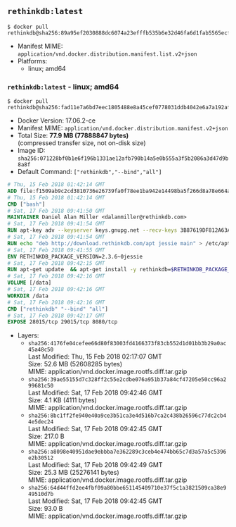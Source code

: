 ## `rethinkdb:latest`

```console
$ docker pull rethinkdb@sha256:89a95ef2030888dc6074a23efffb535b6e32d46fa6d1fab5565ecfa653156607
```

-	Manifest MIME: `application/vnd.docker.distribution.manifest.list.v2+json`
-	Platforms:
	-	linux; amd64

### `rethinkdb:latest` - linux; amd64

```console
$ docker pull rethinkdb@sha256:fad11e7a6bd7eec1805488e8a45cef0778031ddb4042e6a7a192afb52c25cee2
```

-	Docker Version: 17.06.2-ce
-	Manifest MIME: `application/vnd.docker.distribution.manifest.v2+json`
-	Total Size: **77.9 MB (77888847 bytes)**  
	(compressed transfer size, not on-disk size)
-	Image ID: `sha256:071228bf0b1e6f196b1331ae12afb790b14a5e0b555a3f5b2086a3d47d9b8a8f`
-	Default Command: `["rethinkdb","--bind","all"]`

```dockerfile
# Thu, 15 Feb 2018 01:42:14 GMT
ADD file:f1509ab9c2cd3810736e26739fa0f78ee1ba942e14498ba5f266d8a78e664acc in / 
# Thu, 15 Feb 2018 01:42:14 GMT
CMD ["bash"]
# Sat, 17 Feb 2018 09:41:50 GMT
MAINTAINER Daniel Alan Miller <dalanmiller@rethinkdb.com>
# Sat, 17 Feb 2018 09:41:54 GMT
RUN apt-key adv --keyserver keys.gnupg.net --recv-keys 3B87619DF812A63A8C1005C30742918E5C8DA04A
# Sat, 17 Feb 2018 09:41:54 GMT
RUN echo "deb http://download.rethinkdb.com/apt jessie main" > /etc/apt/sources.list.d/rethinkdb.list
# Sat, 17 Feb 2018 09:41:55 GMT
ENV RETHINKDB_PACKAGE_VERSION=2.3.6~0jessie
# Sat, 17 Feb 2018 09:42:15 GMT
RUN apt-get update 	&& apt-get install -y rethinkdb=$RETHINKDB_PACKAGE_VERSION 	&& rm -rf /var/lib/apt/lists/*
# Sat, 17 Feb 2018 09:42:16 GMT
VOLUME [/data]
# Sat, 17 Feb 2018 09:42:16 GMT
WORKDIR /data
# Sat, 17 Feb 2018 09:42:16 GMT
CMD ["rethinkdb" "--bind" "all"]
# Sat, 17 Feb 2018 09:42:17 GMT
EXPOSE 28015/tcp 29015/tcp 8080/tcp
```

-	Layers:
	-	`sha256:4176fe04cefee66d80f83003fd4166373f83cb552d1d01bb3b29a0ac45a48c50`  
		Last Modified: Thu, 15 Feb 2018 02:17:07 GMT  
		Size: 52.6 MB (52608285 bytes)  
		MIME: application/vnd.docker.image.rootfs.diff.tar.gzip
	-	`sha256:39ae55155d7c328ff2c55e2cdbe076a951b37a84cf47205e50cc96a299681c50`  
		Last Modified: Sat, 17 Feb 2018 09:42:46 GMT  
		Size: 4.1 KB (4111 bytes)  
		MIME: application/vnd.docker.image.rootfs.diff.tar.gzip
	-	`sha256:8bc1ff2fe940e40a9ce3b51ca3e4d516b7ca2c438b26596c77dc2cb44e5dec24`  
		Last Modified: Sat, 17 Feb 2018 09:42:45 GMT  
		Size: 217.0 B  
		MIME: application/vnd.docker.image.rootfs.diff.tar.gzip
	-	`sha256:a8098e40951dae9ebbba7e362289c3ceb4e474bb65c7d3a57a5c5396e2b30512`  
		Last Modified: Sat, 17 Feb 2018 09:42:49 GMT  
		Size: 25.3 MB (25276141 bytes)  
		MIME: application/vnd.docker.image.rootfs.diff.tar.gzip
	-	`sha256:64d44ffd2ee4fbf09a80bbe651145409710e37f5c1a3821509ca38e949510d7b`  
		Last Modified: Sat, 17 Feb 2018 09:42:45 GMT  
		Size: 93.0 B  
		MIME: application/vnd.docker.image.rootfs.diff.tar.gzip
